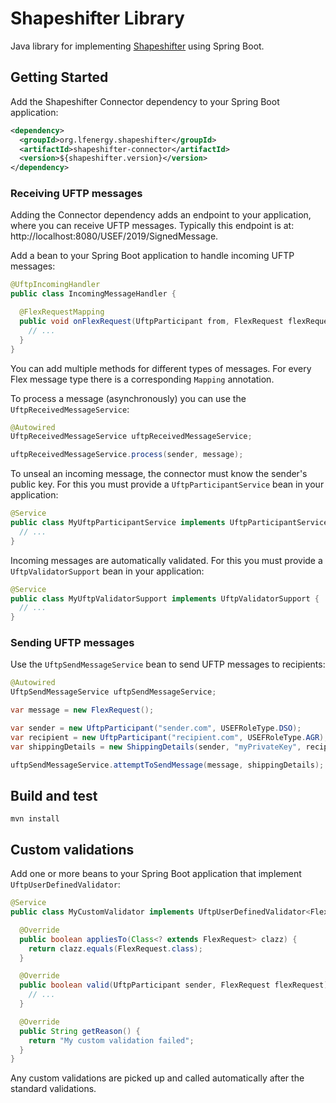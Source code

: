 # Shapeshifter Library

Java library for implementing [Shapeshifter](https://www.lfenergy.org/projects/shapeshifter/) using Spring Boot.

## Getting Started
Add the Shapeshifter Connector dependency to your Spring Boot application:
```xml
<dependency>
  <groupId>org.lfenergy.shapeshifter</groupId>
  <artifactId>shapeshifter-connector</artifactId>
  <version>${shapeshifter.version}</version>
</dependency>
```


### Receiving UFTP messages

Adding the Connector dependency adds an endpoint to your application, where you can receive UFTP messages.
Typically this endpoint is at: http://localhost:8080/USEF/2019/SignedMessage.

Add a bean to your Spring Boot application to handle incoming UFTP messages:
```java
@UftpIncomingHandler
public class IncomingMessageHandler {

  @FlexRequestMapping
  public void onFlexRequest(UftpParticipant from, FlexRequest flexRequest) {
    // ...
  }
}
```
You can add multiple methods for different types of messages. For every Flex message type there is a corresponding `Mapping` annotation.

To process a message (asynchronously) you can use the `UftpReceivedMessageService`:
```java
@Autowired 
UftpReceivedMessageService uftpReceivedMessageService;

uftpReceivedMessageService.process(sender, message);
```

To unseal an incoming message, the connector must know the sender's public key. For this you must provide a `UftpParticipantService` bean in your application:
```java
@Service
public class MyUftpParticipantService implements UftpParticipantService {
  // ...
}
```

Incoming messages are automatically validated. For this you must provide a `UftpValidatorSupport` bean in your application:
```java
@Service
public class MyUftpValidatorSupport implements UftpValidatorSupport {
  // ...
}
```

### Sending UFTP messages

Use the `UftpSendMessageService` bean to send UFTP messages to recipients:
```java
@Autowired 
UftpSendMessageService uftpSendMessageService;

var message = new FlexRequest();

var sender = new UftpParticipant("sender.com", USEFRoleType.DSO);
var recipient = new UftpParticipant("recipient.com", USEFRoleType.AGR);
var shippingDetails = new ShippingDetails(sender, "myPrivateKey", recipient);

uftpSendMessageService.attemptToSendMessage(message, shippingDetails);
```

## Build and test
```
mvn install
```

## Custom validations
Add one or more beans to your Spring Boot application that implement `UftpUserDefinedValidator`:
```java
@Service
public class MyCustomValidator implements UftpUserDefinedValidator<FlexRequest> {

  @Override
  public boolean appliesTo(Class<? extends FlexRequest> clazz) {
    return clazz.equals(FlexRequest.class);
  }

  @Override
  public boolean valid(UftpParticipant sender, FlexRequest flexRequest) {
    // ...
  }

  @Override
  public String getReason() {
    return "My custom validation failed";
  }
}
```
Any custom validations are picked up and called automatically after the standard validations.

